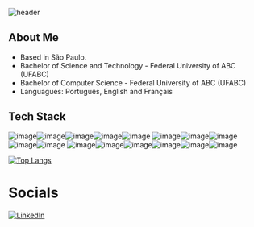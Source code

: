 ![header](https://capsule-render.vercel.app/api?type=wave&color=gradient&height=300&section=header&animation=fadeIn)

## About Me

- Based in São Paulo.
- Bachelor of Science and Technology - Federal University of ABC (UFABC)
- Bachelor of Computer Science - Federal University of ABC (UFABC)
- Languagues: Português, English and Français

## Tech Stack

![image](https://img.shields.io/badge/Python-FFD43B?style=for-the-badge&logo=python&logoColor=blue)![image](https://img.shields.io/badge/MySQL-005C84?style=for-the-badge&logo=mysql&logoColor=white)![image](https://img.shields.io/badge/Airflow-017CEE?style=for-the-badge&logo=Apache%20Airflow&logoColor=white)![image](https://img.shields.io/badge/Databricks-FF3621?style=for-the-badge&logo=Databricks&logoColor=white)![image](https://img.shields.io/badge/Apache_Spark-FFFFFF?style=for-the-badge&logo=apachespark&logoColor=#E35A16)
![image](https://img.shields.io/badge/AWS-FF9900?style=for-the-badge&logo=amazonaws&logoColor=white)![image](https://img.shields.io/badge/Google_Cloud-4285F4?style=for-the-badge&logo=google-cloud&logoColor=white)![image](https://img.shields.io/badge/Linux-FCC624?style=for-the-badge&logo=linux&logoColor=black)![image](https://img.shields.io/badge/Shell_Script-121011?style=for-the-badge&logo=gnu-bash&logoColor=white)![image](https://img.shields.io/badge/Docker-2CA5E0?style=for-the-badge&logo=docker&logoColor=white)
![image](https://img.shields.io/badge/JavaScript-323330?style=for-the-badge&logo=javascript&logoColor=F7DF1E)![image](https://img.shields.io/badge/Haskell-5D4F85?style=for-the-badge&logo=haskell&logoColor=white)![image](https://img.shields.io/badge/C%2B%2B-00599C?style=for-the-badge&logo=c%2B%2B&logoColor=white)![image](https://img.shields.io/badge/VSCode-0078D4?style=for-the-badge&logo=visual%20studio%20code&logoColor=white)![image](https://img.shields.io/badge/NeoVim-%2357A143.svg?&style=for-the-badge&logo=neovim&logoColor=white)![image](https://img.shields.io/badge/LaTeX-47A141?style=for-the-badge&logo=LaTeX&logoColor=white)


[![Top Langs](https://github-readme-stats.vercel.app/api/top-langs/?username=pradolucas&layout=compact&theme=dracula&langs_count=20&size_weight=0.5&count_weight=0.5&exclude_repo=OS-operations,vis-dados,voice-classification&hide_progress=true)](https://github.com/pradolucas)

<!--
[![Anurag's GitHub stats](https://github-readme-stats.vercel.app/api?username=pradolucas&hide=rank&show_icons=true&show=prs_merged&theme=dracula&hide_title=false&include_all_commits=true&rank_icon=github)](https://github.com/pradolucas/github-readme-stats)
-->

# Socials

 [![LinkedIn](https://img.shields.io/badge/LinkedIn-%230077B5.svg?logo=linkedin&logoColor=white)](https://linkedin.com/in/lucas-prado-santos)

